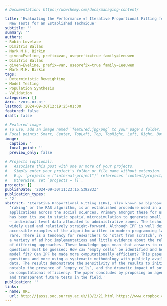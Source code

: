 ```yaml
---
# Documentation: https://wowchemy.com/docs/managing-content/

title: 'Evaluating the Performance of Iterative Proportional Fitting for Spatial Microsimulation:
  New Tests for an Established Technique'
subtitle: ''
summary: ''
authors:
- Robin Lovelace
- Dimitris Ballas
- Mark M.H. Birkin
- given=Eveline, prefix=van, useprefix=true family=Leeuwen
- Dimitris Ballas
- given=Eveline, prefix=van, useprefix=true family=Leeuwen
- Mark M.H. Birkin
tags:
- Deterministic Reweighting
- Model Testing
- Population Synthesis
- Validation
categories: []
date: '2015-03-01'
lastmod: 2024-09-30T12:19:25+01:00
featured: false
draft: false

# Featured image
# To use, add an image named `featured.jpg/png` to your page's folder.
# Focal points: Smart, Center, TopLeft, Top, TopRight, Left, Right, BottomLeft, Bottom, BottomRight.
image:
  caption: ''
  focal_point: ''
  preview_only: false

# Projects (optional).
#   Associate this post with one or more of your projects.
#   Simply enter your project's folder or file name without extension.
#   E.g. `projects = ["internal-project"]` references `content/project/deep-learning/index.md`.
#   Otherwise, set `projects = []`.
projects: []
publishDate: '2024-09-30T11:23:16.529283Z'
publication_types:
- '2'
abstract: 'Iterative Proportional Fitting (IPF), also known as biproportional fitting,
  ‘raking’ or the RAS algorithm, is an established procedure used in a variety of
  applications across the social sciences. Primary amongst these for urban modelling
  has been its use in static spatial microsimulation to generate small area microdata
  — individual level data allocated to administrative zones. The technique is mature,
  widely used and relatively straight-forward. Although IPF is well described mathematically,
  accessible examples of the algorithm written in modern programming languages are
  rare. There is a tendency for researchers to ‘start from scratch’, resulting in
  a variety of ad hoc implementations and little evidence about the relative merits
  of differing approaches. These knowledge gaps mean that answers to certain methodological
  questions must be guessed: How can ‘empty cells’ be identified and how do they influence
  model fit? Can IPF be made more computationally efficient? This paper tackles these
  questions and more using a systematic methodology with publicly available code and
  data. The results demonstrate the sensitivity of the results to initial conditions,
  notably the presence of ‘empty cells’, and the dramatic impact of software decisions
  on computational efficiency. The paper concludes by proposing an agenda for robust
  and transparent future tests in the field.'
publication: ''
links:
- name: URL
  url: http://jasss.soc.surrey.ac.uk/18/2/21.html https://www.dropbox.com/s/szexnh80exjv3ov/ipfinr-jasss.pdf?dl=0
---
```

